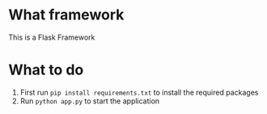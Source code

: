 # What framework
This is a Flask Framework
# What to do
1. First run ```pip install requirements.txt``` to install the required packages 
2. Run ```python app.py``` to start the application

